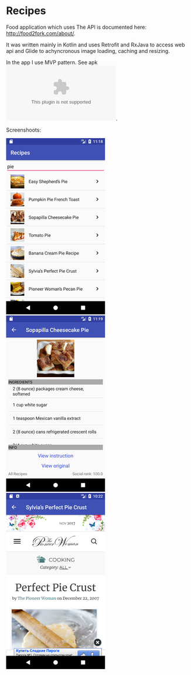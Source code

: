 # Recipes

Food application which uses The API is documented here: http://food2fork.com/about/.

It was written mainly in Kotlin and uses Retrofit and RxJava to access web api and Glide to achyncronous image loading, caching and resizing.

In the app I use MVP pattern. See apk ![here](/artifacts/app-debug.apk).


Screenshoots:

![Screen 1](/artifacts/Recipe2.png)
![Screen 1](/artifacts/Recipe3.png)
![Screen 1](/artifacts/Recipe1.png)
